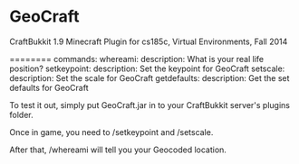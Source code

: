 GeoCraft
========

CraftBukkit 1.9 Minecraft Plugin for cs185c, Virtual Environments, Fall 2014

========
commands:
    whereami:
      description: What is your real life position?
    setkeypoint:
      description: Set the keypoint for GeoCraft
    setscale:
      description: Set the scale for GeoCraft
    getdefaults:
      description: Get the set defaults for GeoCraft

To test it out, simply put GeoCraft.jar in to your CraftBukkit server's plugins folder.

Once in game, you need to /setkeypoint and /setscale.

After that, /whereami will tell you your Geocoded location.